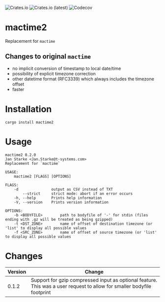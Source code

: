 ![Crates.io](https://img.shields.io/crates/v/mactime2)
![Crates.io (latest)](https://img.shields.io/crates/dv/mactime2)
![Codecov](https://img.shields.io/codecov/c/github/janstarke/mactime2)
# mactime2
Replacement for `mactime`

## Changes to original `mactime`

 - no implicit conversion of timestamp to local date/time
 - possibility of explicit timezone correction
 - other datetime format (RFC3339) which always includes the timezone offset
 - faster

# Installation

```shell
cargo install mactime2
```

# Usage

```
mactime2 0.2.0
Jan Starke <Jan.Starke@t-systems.com>
Replacement for `mactime`

USAGE:
    mactime2 [FLAGS] [OPTIONS]

FLAGS:
    -d               output as CSV instead of TXT
        --strict     strict mode: abort if an error occurs
    -h, --help       Prints help information
    -V, --version    Prints version information

OPTIONS:
    -b <BODYFILE>        path to bodyfile of '-' for stdin (files ending with .gz will be treated as being gzipped)
    -t <DST_ZONE>        name of offset of destination timezone (or 'list' to display all possible values
    -f <SRC_ZONE>        name of offset of source timezone (or 'list' to display all possible values
```

# Changes

|Version|Change|
|-|-|
|0.1.2|Support for gzip compressed input as optional feature. This was a user request to allow for smaller bodyfile footprint|